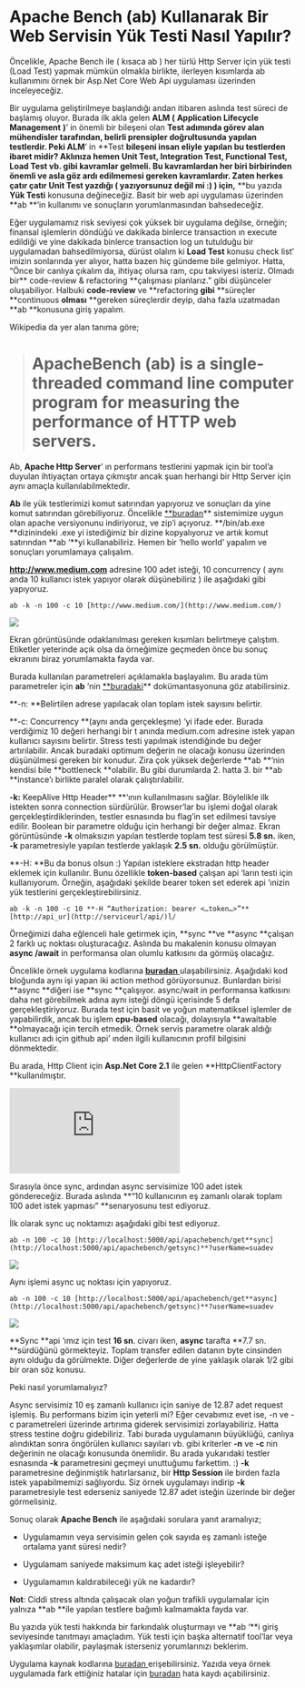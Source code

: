 
# Apache Bench (ab) Kullanarak Bir Web Servisin Yük Testi Nasıl Yapılır?

Öncelikle, Apache Bench ile ( kısaca ab ) her türlü Http Server için yük testi (Load Test) yapmak mümkün olmakla birlikte, ilerleyen kısımlarda ab kullanımını örnek bir Asp.Net Core Web Api uygulaması üzerinden inceleyeceğiz.

Bir uygulama geliştirilmeye başlandığı andan itibaren aslında test süreci de başlamış oluyor. Burada ilk akla gelen **ALM (** **Application Lifecycle Management** **)**’ in önemli bir bileşeni olan **Test **adımında görev alan mühendisler tarafından, belirli prensipler doğrultusunda yapılan testlerdir. Peki** ALM**’ in **Test **bileşeni insan eliyle yapılan bu testlerden ibaret midir? Aklınıza hemen **Unit Test**, **Integration Test**, **Functional Test**, **Load Test** vb. gibi kavramlar gelmeli. Bu kavramlardan her biri birbirinden önemli ve asla göz ardı edilmemesi gereken kavramlardır. Zaten herkes çatır çatır **Unit Test** yazdığı ( yazıyorsunuz değil mi :) ) için,** **bu yazıda **Yük Testi** konusuna değineceğiz. Basit bir web api uygulaması üzerinden **ab **’in kullanımı ve sonuçların yorumlanmasından bahsedeceğiz.

Eğer uygulamamız risk seviyesi çok yüksek bir uygulama değilse, örneğin; finansal işlemlerin döndüğü ve dakikada binlerce transaction ın execute edildiği ve yine dakikada binlerce transaction log un tutulduğu bir uygulamadan bahsedilmiyorsa, dürüst olalım ki **Load Test** konusu check list’ imizin sonlarında yer alıyor, hatta bazen hiç gündeme bile gelmiyor. Hatta, “Önce bir canlıya çıkalım da, ihtiyaç olursa ram, cpu takviyesi isteriz. Olmadı bir** code-review & refactoring **çalışması planlarız.” gibi düşünceler oluşabiliyor. Halbuki **code-review** ve **refactoring **gibi** **süreçler **continuous **olması** **gereken süreçlerdir deyip, daha fazla uzatmadan **ab **konusuna giriş yapalım.

Wikipedia da yer alan tanıma göre;
> # ApacheBench (ab) is a single-threaded command line computer program for measuring the performance of HTTP web servers.

Ab, **Apache Http Server**’ ın performans testlerini yapmak için bir tool’a duyulan ihtiyaçtan ortaya çıkmıştır ancak şuan herhangi bir Http Server için aynı amaçla kullanılabilmektedir.

**Ab** ile yük testlerimizi komut satırından yapıyoruz ve sonuçları da yine komut satırından görebiliyoruz. Öncelikle [**buradan](https://www.apachelounge.com/download/)** sistemimize uygun olan apache versiyonunu indiriyoruz, ve zip’i açıyoruz. **/bin/ab.exe **dizinindeki .exe yi istediğimiz bir dizine kopyalıyoruz ve artık komut satırından **ab ‘**yi kullanabiliriz. Hemen bir ‘hello world’ yapalım ve sonuçları yorumlamaya çalışalım.

**http://www.medium.com** adresine 100 adet isteği, 10 concurrency ( aynı anda 10 kullanıcı istek yapıyor olarak düşünebiliriz ) ile aşağıdaki gibi yapıyoruz.

    ab -k -n 100 -c 10 [http://www.medium.com/](http://www.medium.com/)

![](https://cdn-images-1.medium.com/max/2000/1*ZmQbmBR5cPrZUzLX6JfXNQ.jpeg)

Ekran görüntüsünde odaklanılması gereken kısımları belirtmeye çalıştım. Etiketler yeterinde açık olsa da örneğimize geçmeden önce bu sonuç ekranını biraz yorumlamakta fayda var.

Burada kullanılan parametreleri açıklamakla başlayalım. Bu arada tüm parametreler için **ab** ‘nin [**buradaki](https://httpd.apache.org/docs/2.4/tr/programs/ab.html)** dokümantasyonuna göz atabilirsiniz.

**-n: **Belirtilen adrese yapılacak olan toplam istek sayısını belirtir.

**-c: Concurrency **(aynı anda gerçekleşme) ‘yi ifade eder. Burada verdiğimiz 10 değeri herhangi bir t anında medium.com adresine istek yapan kullanıcı sayısını belirtir. Stress testi yapılmak istendiğinde bu değer artırılabilir. Ancak buradaki optimum değerin ne olacağı konusu üzerinden düşünülmesi gereken bir konudur. Zira çok yüksek değerlerde **ab **‘nin kendisi bile **bottleneck **olabilir. Bu gibi durumlarda 2. hatta 3. bir **ab **instance’ı birlikte paralel olarak çalıştırılabilir.

**-k:** KeepAlive Http Header** **‘ının kullanılmasını sağlar. Böylelikle ilk istekten sonra connection sürdürülür. Browser’lar bu işlemi doğal olarak gerçekleştirdiklerinden, testler esnasında bu flag’in set edilmesi tavsiye edilir. Boolean bir parametre olduğu için herhangi bir değer almaz. Ekran görüntüsünde **-k** olmaksızın yapılan testlerde toplam test süresi **5.8 sn.** iken, **-k** parametresiyle yapılan testlerde yaklaşık **2.5 sn.** olduğu görülmüştür.

**-H: **Bu da bonus olsun :) Yapılan isteklere ekstradan http header eklemek için kullanılır. Bunu özellikle **token-based** çalışan api ‘ların testi için kullanıyorum. Örneğin, aşağıdaki şekilde bearer token set ederek api ’ınizin yük testlerini gerçekleştirebilirsiniz.

    ab -k -n 100 -c 10 **-H “Authorization: bearer <…token…>”** [http://api_ur](http://serviceurl/api/)l/

Örneğimizi daha eğlenceli hale getirmek için, **sync **ve **async **çalışan 2 farklı uç noktası oluşturacağız. Aslında bu makalenin konusu olmayan **async /await** in performansa olan olumlu katkısını da görmüş olacağız.

Öncelikle örnek uygulama kodlarına [**buradan** ](https://github.com/suadev/apache-bench-dotnet-core-load-test)ulaşabilirsiniz. Aşağıdaki kod bloğunda aynı işi yapan iki action method görüyorsunuz. Bunlardan birisi **async **diğeri ise **sync **çalışıyor. async/wait in performansa katkısını daha net görebilmek adına aynı isteği döngü içerisinde 5 defa gerçekleştiriyoruz. Burada test için basit ve yoğun matematiksel işlemler de yapabilirdik, ancak bu işlem **cpu-based** olacağı, dolayısıyla **awaitable **olmayacağı için tercih etmedik. Örnek servis parametre olarak aldığı kullanıcı adı için github api’ ınden ilgili kullanıcının profil bilgisini dönmektedir.

Bu arada, Http Client için **Asp.Net Core 2.1** ile gelen **HttpClientFactory **kullanılmıştır.

<iframe src="https://medium.com/media/6fcb4121b534e85c28638e920c6f0466" frameborder=0></iframe>

Sırasıyla önce sync, ardından async servisimize 100 adet istek göndereceğiz. Burada aslında **“10 kullanıcının eş zamanlı olarak toplam 100 adet istek yapması” **senaryosunu test ediyoruz.

İlk olarak sync uç noktamızı aşağıdaki gibi test ediyoruz.

    ab -n 100 -c 10 [http://localhost:5000/api/apachebench/get**sync](http://localhost:5000/api/apachebench/getsync)**?userName=suadev

![](https://cdn-images-1.medium.com/max/2000/1*dkwRiOvwYmtEAZVsxJxBZw.jpeg)

Aynı işlemi async uç noktası için yapıyoruz.

    ab -n 100 -c 10 [http://localhost:5000/api/apachebench/get**async](http://localhost:5000/api/apachebench/getsync)**?userName=suadev

![](https://cdn-images-1.medium.com/max/2000/1*f636MalQJxwH2H0mdJT4zw.jpeg)

**Sync **api ‘ımız için test **16 sn**. civarı iken, **async** tarafta **7.7 sn. **sürdüğünü görmekteyiz. Toplam transfer edilen datanın byte cinsinden aynı olduğu da görülmekte. Diğer değerlerde de yine yaklaşık olarak 1/2 gibi bir oran söz konusu.

Peki nasıl yorumlamalıyız?

Async servisimiz 10 eş zamanlı kullanıcı için saniye de 12.87 adet request işlemiş. Bu performans bizim için yeterli mi? Eğer cevabımız evet ise, -n ve -c parametreleri üzerinde artırıma giderek servisimizi zorlayabiliriz. Hatta stress testine doğru gidebiliriz. Tabi burada uygulamanın büyüklüğü, canlıya alındıktan sonra öngörülen kullanıcı sayıları vb. gibi kriterler **-n** ve **-c** nin değerinin ne olacağı konusunda önemlidir. Bu arada yukarıdaki testler esnasında **-k** parametresini geçmeyi unuttuğumu farkettim. :) **-k** parametresine değinmiştik hatırlarsanız, bir **Http Session** ile birden fazla istek yapabilmemizi sağlıyordu. Siz örnek uygulamayı indirip **-k** parametresiyle test ederseniz saniyede 12.87 adet isteğin üzerinde bir değer görmelisiniz.

Sonuç olarak **Apache Bench** ile aşağıdaki sorulara yanıt aramalıyız;

* Uygulamamın veya servisimin gelen çok sayıda eş zamanlı isteğe ortalama yanıt süresi nedir?

* Uygulamam saniyede maksimum kaç adet isteği işleyebilir?

* Uygulamamın kaldırabileceği yük ne kadardır?

**Not**: Ciddi stress altında çalışacak olan yoğun trafikli uygulamalar için yalnıza **ab **ile yapılan testlere bağımlı kalmamakta fayda var.

Bu yazıda yük testi hakkında bir farkındalık oluşturmayı ve **ab ‘**i giriş seviyesinde tanıtmayı amaçladım. Yük testi için başka alternatif tool’lar veya yaklaşımlar olabilir, paylaşmak isterseniz yorumlarınızı beklerim.

Uygulama kaynak kodlarına [buradan ](https://github.com/suadev/apache-bench-dotnet-core-load-test)erişebilirsiniz. Yazıda veya örnek uygulamada fark ettiğiniz hatalar için [buradan](https://github.com/suadev/apache-bench-dotnet-core-load-test/issues) hata kaydı açabilirsiniz.

